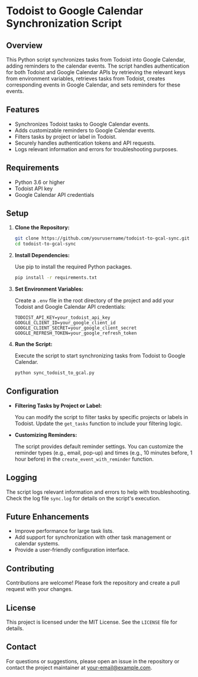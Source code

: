 # Todoist to Google Calendar Synchronization Script

## Overview

This Python script synchronizes tasks from Todoist into Google Calendar, adding reminders to the calendar events. The script handles authentication for both Todoist and Google Calendar APIs by retrieving the relevant keys from environment variables, retrieves tasks from Todoist, creates corresponding events in Google Calendar, and sets reminders for these events.

## Features

- Synchronizes Todoist tasks to Google Calendar events.
- Adds customizable reminders to Google Calendar events.
- Filters tasks by project or label in Todoist.
- Securely handles authentication tokens and API requests.
- Logs relevant information and errors for troubleshooting purposes.

## Requirements

- Python 3.6 or higher
- Todoist API key
- Google Calendar API credentials

## Setup

1. **Clone the Repository:**

    ```bash
    git clone https://github.com/yourusername/todoist-to-gcal-sync.git
    cd todoist-to-gcal-sync
    ```

2. **Install Dependencies:**

    Use pip to install the required Python packages.

    ```bash
    pip install -r requirements.txt
    ```

3. **Set Environment Variables:**

    Create a `.env` file in the root directory of the project and add your Todoist and Google Calendar API credentials:

    ```
    TODOIST_API_KEY=your_todoist_api_key
    GOOGLE_CLIENT_ID=your_google_client_id
    GOOGLE_CLIENT_SECRET=your_google_client_secret
    GOOGLE_REFRESH_TOKEN=your_google_refresh_token
    ```

4. **Run the Script:**

    Execute the script to start synchronizing tasks from Todoist to Google Calendar.

    ```bash
    python sync_todoist_to_gcal.py
    ```

## Configuration

- **Filtering Tasks by Project or Label:**

    You can modify the script to filter tasks by specific projects or labels in Todoist. Update the `get_tasks` function to include your filtering logic.

- **Customizing Reminders:**

    The script provides default reminder settings. You can customize the reminder types (e.g., email, pop-up) and times (e.g., 10 minutes before, 1 hour before) in the `create_event_with_reminder` function.

## Logging

The script logs relevant information and errors to help with troubleshooting. Check the log file `sync.log` for details on the script's execution.

## Future Enhancements

- Improve performance for large task lists.
- Add support for synchronization with other task management or calendar systems.
- Provide a user-friendly configuration interface.

## Contributing

Contributions are welcome! Please fork the repository and create a pull request with your changes.

## License

This project is licensed under the MIT License. See the `LICENSE` file for details.

## Contact

For questions or suggestions, please open an issue in the repository or contact the project maintainer at your-email@example.com.